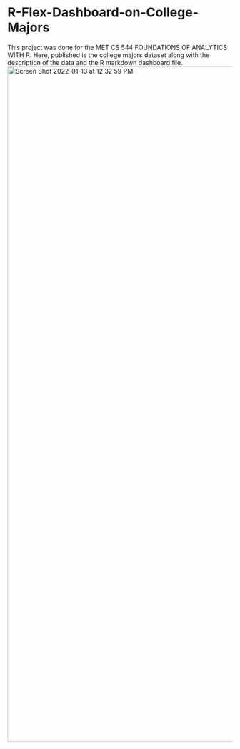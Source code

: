 # R-Flex-Dashboard-on-College-Majors
This project was done for the MET CS 544 FOUNDATIONS OF ANALYTICS WITH R. Here, published is the college majors dataset along with the description of the data and the R markdown dashboard file.
<img width="1512" alt="Screen Shot 2022-01-13 at 12 32 59 PM" src="https://user-images.githubusercontent.com/97690527/149380258-f4f012d1-73d3-486d-9e66-9a71ddc3039c.png">
